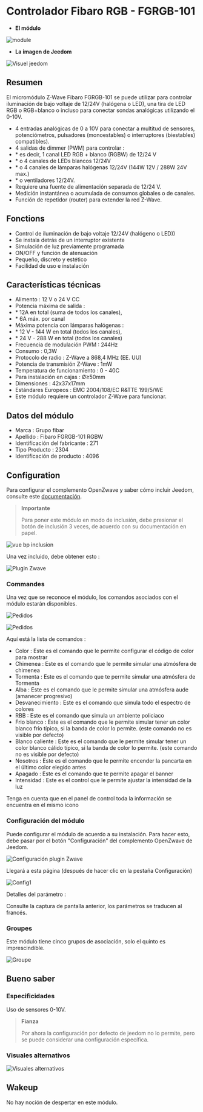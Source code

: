 # Controlador Fibaro RGB - FGRGB-101

-   **El módulo**

![module](images/fibaro.fgrgb101/module.jpg)

-   **La imagen de Jeedom**

![Visuel jeedom](images/fibaro.fgrgb101/Visuel_jeedom.png)

## Resumen

El micromódulo Z-Wave Fibaro FGRGB-101 se puede utilizar para controlar iluminación de bajo voltaje de 12/24V (halógena o LED), una tira de LED RGB o RGB+blanco o incluso para conectar sondas analógicas utilizando el 0-10V.

-   4 entradas analógicas de 0 a 10V para conectar a multitud de sensores, potenciómetros, pulsadores (monoestables) o interruptores (biestables) compatibles).
-   4 salidas de dimmer (PWM) para controlar :
-   \* es decir, 1 canal LED RGB + blanco (RGBW) de 12/24 V
-   \* o 4 canales de LEDs blancos 12/24V
-   \* o 4 canales de lámparas halógenas 12/24V (144W 12V / 288W 24V max.)
-   \* o ventiladores 12/24V.
-   Requiere una fuente de alimentación separada de 12/24 V.
-   Medición instantánea o acumulada de consumos globales o de canales.
-   Función de repetidor (router) para extender la red Z-Wave.

## Fonctions

-   Control de iluminación de bajo voltaje 12/24V (halógeno o LED))
-   Se instala detrás de un interruptor existente
-   Simulación de luz previamente programada
-   ON/OFF y función de atenuación
-   Pequeño, discreto y estético
-   Facilidad de uso e instalación

## Características técnicas

-   Alimento : 12 V o 24 V CC
-   Potencia máxima de salida :
-   \* 12A en total (suma de todos los canales),
-   \* 6A máx. por canal
-   Máxima potencia con lámparas halógenas :
-   \* 12 V - 144 W en total (todos los canales),
-   \* 24 V - 288 W en total (todos los canales)
-   Frecuencia de modulación PWM : 244Hz
-   Consumo : 0,3W
-   Protocolo de radio : Z-Wave a 868,4 MHz (EE. UU)
-   Potencia de transmisión Z-Wave : 1mW
-   Temperatura de funcionamiento : 0 - 40C
-   Para instalación en cajas : Ø≥50mm
-   Dimensiones : 42x37x17mm
-   Estándares Europeos : EMC 2004/108/EC R&TTE 199/5/WE
-   Este módulo requiere un controlador Z-Wave para funcionar.

## Datos del módulo

-   Marca : Grupo fibar
-   Apellido : Fibaro FGRGB-101 RGBW
-   Identificación del fabricante : 271
-   Tipo Producto : 2304
-   Identificación de producto : 4096

## Configuration

Para configurar el complemento OpenZwave y saber cómo incluir Jeedom, consulte este [documentación](https://doc.jeedom.com/es_ES/plugins/automation%20protocol/openzwave/).

> **Importante**
>
> Para poner este módulo en modo de inclusión, debe presionar el botón de inclusión 3 veces, de acuerdo con su documentación en papel.

![vue bp inclusion](images/fibaro.fgrgb101/vue_bp_inclusion.png)

Una vez incluido, debe obtener esto :

![Plugin Zwave](images/fibaro.fgrgb101/configuration.png)

### Commandes

Una vez que se reconoce el módulo, los comandos asociados con el módulo estarán disponibles.

![Pedidos](images/fibaro.fgrgb101/commande_1.png)

![Pedidos](images/fibaro.fgrgb101/commande_2.png)

Aquí está la lista de comandos :

-   Color : Este es el comando que le permite configurar el código de color para mostrar
-   Chimenea : Este es el comando que le permite simular una atmósfera de chimenea
-   Tormenta : Este es el comando que te permite simular una atmósfera de Tormenta
-   Alba : Este es el comando que le permite simular una atmósfera aude (amanecer progresivo)
-   Desvanecimiento : Este es el comando que simula todo el espectro de colores
-   RBB : Este es el comando que simula un ambiente policiaco
-   Frio blanco : Este es el comando que le permite simular tener un color blanco frío típico, si la banda de color lo permite. (este comando no es visible por defecto)
-   Blanco caliente : Este es el comando que le permite simular tener un color blanco cálido típico, si la banda de color lo permite. (este comando no es visible por defecto)
-   Nosotros : Este es el comando que le permite encender la pancarta en el último color elegido antes
-   Apagado : Este es el comando que te permite apagar el banner
-   Intensidad : Este es el control que le permite ajustar la intensidad de la luz

Tenga en cuenta que en el panel de control toda la información se encuentra en el mismo icono

### Configuración del módulo

Puede configurar el módulo de acuerdo a su instalación. Para hacer esto, debe pasar por el botón "Configuración" del complemento OpenZwave de Jeedom.

![Configuración plugin Zwave](images/plugin/bouton_configuration.jpg)

Llegará a esta página (después de hacer clic en la pestaña Configuración)

![Config1](images/fibaro.fgrgb101/parametres.png)

Detalles del parámetro :

Consulte la captura de pantalla anterior, los parámetros se traducen al francés.

### Groupes

Este módulo tiene cinco grupos de asociación, solo el quinto es imprescindible.

![Groupe](images/fibaro.fgrgb101/groupes.png)

## Bueno saber

### Especificidades

Uso de sensores 0-10V.

> **Fianza**
>
> Por ahora la configuración por defecto de jeedom no lo permite, pero se puede considerar una configuración específica.

### Visuales alternativos

![Visuales alternativos](images/fibaro.fgrgb101/Visuel_alternatif.png)

## Wakeup

No hay noción de despertar en este módulo.
